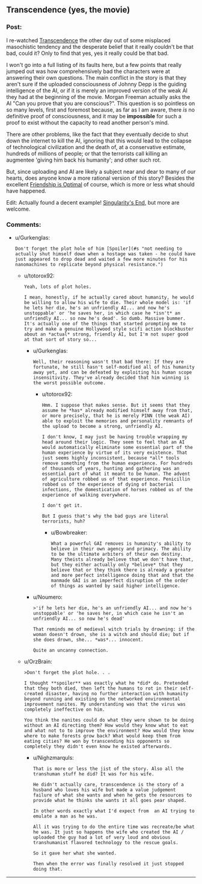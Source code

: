 ## Transcendence (yes, the movie)

### Post:

I re-watched [Transcendence](https://www.youtube.com/watch?v=VCTen3-B8GU) the other day out of some misplaced masochistic tendency and the desperate belief that it really couldn't be that bad, could it? Only to find that yes, yes it really could be that bad.

I won't go into a full listing of its faults here, but a few points that really jumped out was how comprehensively bad the characters were at answering their own questions. The main conflict in the story is that they aren't sure if the uploaded consciousness of Johnny Depp is the guiding intelligence of the AI, or if it is merely an improved version of the weak AI they had at the beginning of the movie. Morgan Freeman actually asks the AI "Can you prove that you are conscious?". This question is so pointless on so many levels, first and foremost because, as far as I am aware, there *is* no definitive proof of consciousness, and it may be **impossible** for such a proof to exist without the capacity to read another person's mind.

There are other problems, like the fact that they eventually decide to shut down the internet to kill the AI, ignoring that this would lead to the collapse of technological civilization and the death of, at a conservative estimate, hundreds of millions of people; or that the terrorists call killing an augmentee 'giving him back his humanity'; and other such rot.

But, since uploading and AI are likely a subject near and dear to many of our hearts, does anyone know a more rational version of this story? Besides the excellent [Friendship is Optimal](http://www.fimfiction.net/story/62074/friendship-is-optimal) of course, which is more or less what should have happened.

Edit: Actually found a decent example! [Singularity's End](http://archiveofourown.org/works/1534028/chapters/3246698), but more are welcome.

### Comments:

- u/Gurkenglas:
  ```
  Don't forget the plot hole of him [Spoiler](#s "not needing to actually shut himself down when a hostage was taken - he could have just appeared to drop dead and waited a few more minutes for his nanomachines to replicate beyond physical resistance.")
  ```

  - u/totorox92:
    ```
    Yeah, lots of plot holes.

    I mean, honestly, if he actually cared about humanity, he would be willing to allow his wife to die. Their whole model is: 'if he lets her die, he's an unfriendly AI... and now he's unstoppable' or 'he saves her, in which case he *isn't* an unfriendly AI... so now he's dead'. So dumb. Massive bummer. It's actually one of the things that started prompting me to try and make a genuine Hollywood style scifi action blockbuster about an *actual* strong, friendly AI, but I'm not super good at that sort of story so...
    ```

    - u/Gurkenglas:
      ```
      Well, their reasoning wasn't that bad there: If they are fortunate, he still hasn't self-modified all of his humanity away yet, and can be defeated by exploiting his human scope insensitivity. They've already decided that him winning is the worst possible outcome.
      ```

      - u/totorox92:
        ```
        Hmm. I suppose that makes sense. But it seems that they assume he *has* already modified himself away from that, or more precisely, that he is merely PINN (the weak AI) able to exploit the memories and personality remnants of the upload to become a strong, unfriendly AI. 

        I don't know, I may just be having trouble wrapping my head around their logic. They seem to feel that an AI would automatically eliminate some essential part of the human experience by virtue of its very existence. That just seems highly inconsistent, because *all* tools remove something from the human experience. For hundreds of thousands of years, hunting and gathering was an essential part of what it meant to be human. The advent of agriculture robbed us of that experience. Penicillin robbed us of the experience of dying of bacterial infections, the domestication of horses robbed us of the experience of walking everywhere.

        I don't get it.

        But I guess that's why the bad guys are literal terrorists, huh?
        ```

        - u/Bowbreaker:
          ```
          What a powerful GAI removes is humanity's ability to believe in their own agency and primacy. The ability to be the ultimate arbiters of their own destiny. Many theists already believe that we don't have that, but they either actually only *believe* that they believe that or they think there is already a greater and more perfect intelligence doing that and that the manmade GAI is an imperfect disruption of the order of things as wanted by said higher intelligence.
          ```

    - u/Noumero:
      ```
      >'if he lets her die, he's an unfriendly AI... and now he's unstoppable' or 'he saves her, in which case he isn't an unfriendly AI... so now he's dead'

      That reminds me of medieval witch trials by drowning: if the woman doesn't drown, she is a witch and should die; but if she does drown, she... *was*... innocent.

      Quite an uncanny connection.
      ```

  - u/OrzBrain:
    ```
    >Don't forget the plot hole. . .

    I thought **spoiler** was exactly what he *did* do. Pretended that they both died, then left the humans to rot in their self-created disaster, having no further interaction with humanity beyond running and existing on the networked environmental improvement nanites. My understanding was that the virus was completely ineffective on him.

    You think the nanites could do what they were shown to be doing without an AI directing them? How would they know what to eat and what not to to improve the environment? How would they know where to make forests grow back? What would keep them from eating cities? He won by transcending his opponents so completely they didn't even know he existed afterwards.
    ```

    - u/Nighzmarquls:
      ```
      That is more or less the jist of the story. Also all the transhuman stuff he did? It was for his wife. 

      He didn't actually care, transcendence is the story of a husband who loves his wife but made a value judgement failure of what she wants and when he gets the resources to provide what he thinks she wants it all goes pear shaped.

      In other words exactly what I'd expect from  an AI trying to emulate a man as he was.

      All it was trying to do the entire time was recreate/be what he was. It just so happens the wife who created the AI / uploaded the guy had a lot of very loud and obvious transhumanist flavored technology to the rescue goals.

      So it gave her what she wanted. 

      Then when the error was finally resolved it just stopped doing that.
      ```

---

